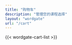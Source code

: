 ```yaml
---
title: "购物车"
description: "管理您的课程选择"
layout: "wordgate"
url: "/cart"
---
```


{{< wordgate-cart-list >}}